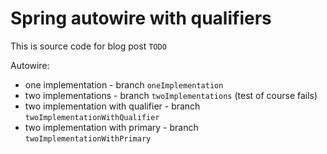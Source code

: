 Spring autowire with qualifiers
===============================

This is source code for blog post `TODO`

Autowire:

-	one implementation - branch `oneImplementation`
-	two implementations - branch `twoImplementations` (test of course fails)
-	two implementation with qualifier - branch `twoImplementationWithQualifier`
-	two implementation with primary - branch `twoImplementationWithPrimary`
